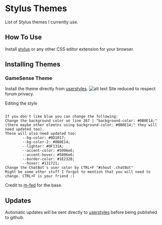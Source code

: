 # Stylus Themes

List of Stylus themes I currently use.

## How To Use

Install [stylus](https://chrome.google.com/webstore/detail/stylus/clngdbkpkpeebahjckkjfobafhncgmne) or any other CSS editor extension for your browser.

## Installing Themes
### GameSense Theme
Install the theme directly from [userstyles](https://userstyles.world/style/10235/gamesense-pub-deep-sky-blue-rainbow-border).
![alt text](https://i.imgur.com/7E8Pg8w.gif)
Site reduced to respect forum privacy.

Editing the style

```

If you don't like blue you can change the following: 
Change the background color on line 267 | "background-color: #0B0E14;" (there maybe other elemtns using background-color: #0B0E14;" they will need updated too).
These will also need updated too:
        --bg-color: #0D1017;
        --bg-color-2: #0B0E14;
        --lighter: #0F131A; 
        --accent-color: #5096e6;
        --accent-hover: #5096e6;
        --border-color: #1E232B;
        --hover: #131721;
Change the ChatBot's user color by CTRL+F "#shout .chatBot"
Might be some other stuff I forgot to mention that you will need to change. CTRL+F is your friend :)
```

Credit to [m-fed](https://userstyles.world/style/2855/gamesense-pub-theme) for the base.

## Updates

Automatic updates will be sent directly to [userstyles](https://userstyles.world/user/trinlol) before being published to github.
